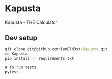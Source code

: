# Kapusta
Kapusta - THE Calculator

## Dev setup
```cmd
git clone git@github.com:IamEld3st/Kapusta.git
cd Kapusta
pip install -r requirements.txt

# To run tests
pytest
```